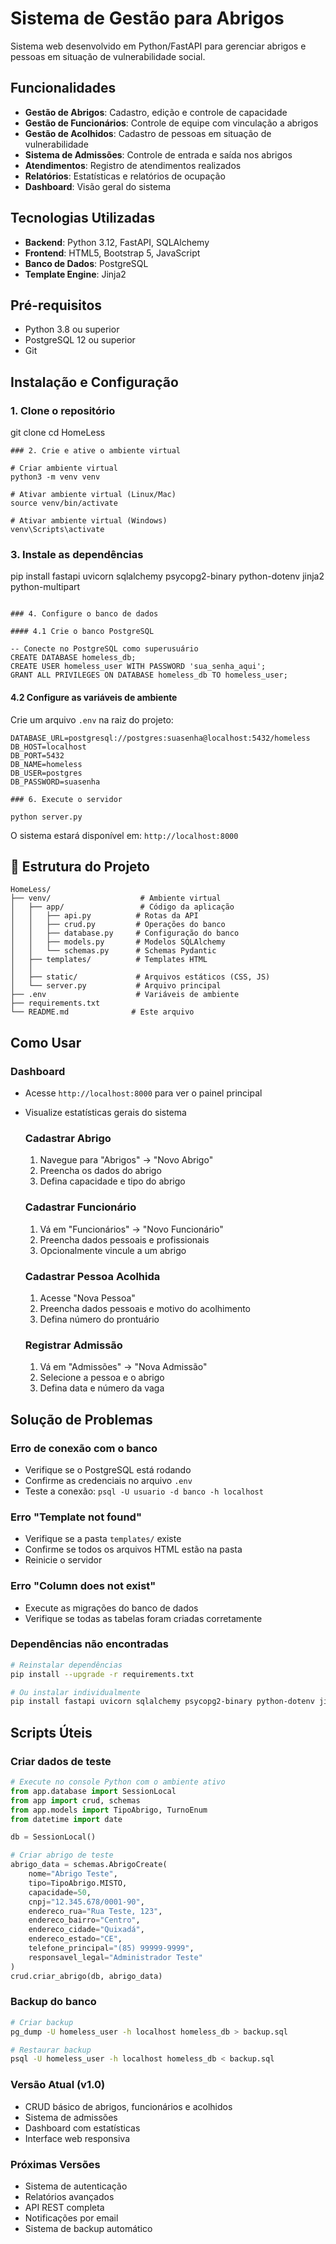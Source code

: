 #  Sistema de Gestão para Abrigos

Sistema web desenvolvido em Python/FastAPI para gerenciar abrigos e pessoas em situação de vulnerabilidade social.

## Funcionalidades

- **Gestão de Abrigos**: Cadastro, edição e controle de capacidade
- **Gestão de Funcionários**: Controle de equipe com vinculação a abrigos
- **Gestão de Acolhidos**: Cadastro de pessoas em situação de vulnerabilidade
- **Sistema de Admissões**: Controle de entrada e saída nos abrigos
- **Atendimentos**: Registro de atendimentos realizados
- **Relatórios**: Estatísticas e relatórios de ocupação
- **Dashboard**: Visão geral do sistema

## Tecnologias Utilizadas

- **Backend**: Python 3.12, FastAPI, SQLAlchemy
- **Frontend**: HTML5, Bootstrap 5, JavaScript
- **Banco de Dados**: PostgreSQL
- **Template Engine**: Jinja2

## Pré-requisitos

- Python 3.8 ou superior
- PostgreSQL 12 ou superior
- Git

## Instalação e Configuração

### 1. Clone o repositório

git clone <url-do-repositorio>
cd HomeLess
```
### 2. Crie e ative o ambiente virtual

# Criar ambiente virtual
python3 -m venv venv

# Ativar ambiente virtual (Linux/Mac)
source venv/bin/activate

# Ativar ambiente virtual (Windows)
venv\Scripts\activate
```

### 3. Instale as dependências

pip install fastapi uvicorn sqlalchemy psycopg2-binary python-dotenv jinja2 python-multipart
```

### 4. Configure o banco de dados

#### 4.1 Crie o banco PostgreSQL

-- Conecte no PostgreSQL como superusuário
CREATE DATABASE homeless_db;
CREATE USER homeless_user WITH PASSWORD 'sua_senha_aqui';
GRANT ALL PRIVILEGES ON DATABASE homeless_db TO homeless_user;
```

#### 4.2 Configure as variáveis de ambiente
Crie um arquivo `.env` na raiz do projeto:
```env
DATABASE_URL=postgresql://postgres:suasenha@localhost:5432/homeless
DB_HOST=localhost
DB_PORT=5432
DB_NAME=homeless
DB_USER=postgres
DB_PASSWORD=suasenha

### 6. Execute o servidor

python server.py
```

O sistema estará disponível em: `http://localhost:8000`

## 📁 Estrutura do Projeto

```
HomeLess/
├── venv/                    # Ambiente virtual
│   ├── app/                 # Código da aplicação
│   │   ├── api.py          # Rotas da API
│   │   ├── crud.py         # Operações do banco
│   │   ├── database.py     # Configuração do banco
│   │   ├── models.py       # Modelos SQLAlchemy
│   │   └── schemas.py      # Schemas Pydantic
│   ├── templates/          # Templates HTML
│   │   
│   ├── static/             # Arquivos estáticos (CSS, JS)
│   └── server.py           # Arquivo principal
├── .env                    # Variáveis de ambiente
├── requirements.txt              
└── README.md              # Este arquivo
```

## Como Usar

### Dashboard
- Acesse `http://localhost:8000` para ver o painel principal
- Visualize estatísticas gerais do sistema

  ### Cadastrar Abrigo
  1. Navegue para "Abrigos" → "Novo Abrigo"
  2. Preencha os dados do abrigo
  3. Defina capacidade e tipo do abrigo
  
  ### Cadastrar Funcionário
  1. Vá em "Funcionários" → "Novo Funcionário"
  2. Preencha dados pessoais e profissionais
  3. Opcionalmente vincule a um abrigo
  
  ### Cadastrar Pessoa Acolhida
  1. Acesse "Nova Pessoa"
  2. Preencha dados pessoais e motivo do acolhimento
  3. Defina número do prontuário
  
  ### Registrar Admissão
  1. Vá em "Admissões" → "Nova Admissão"
  2. Selecione a pessoa e o abrigo
  3. Defina data e número da vaga





## Solução de Problemas

### Erro de conexão com o banco
- Verifique se o PostgreSQL está rodando
- Confirme as credenciais no arquivo `.env`
- Teste a conexão: `psql -U usuario -d banco -h localhost`

### Erro "Template not found"
- Verifique se a pasta `templates/` existe
- Confirme se todos os arquivos HTML estão na pasta
- Reinicie o servidor

### Erro "Column does not exist"
- Execute as migrações do banco de dados
- Verifique se todas as tabelas foram criadas corretamente

### Dependências não encontradas
```bash
# Reinstalar dependências
pip install --upgrade -r requirements.txt

# Ou instalar individualmente
pip install fastapi uvicorn sqlalchemy psycopg2-binary python-dotenv jinja2 python-multipart
```

## Scripts Úteis

### Criar dados de teste
```python
# Execute no console Python com o ambiente ativo
from app.database import SessionLocal
from app import crud, schemas
from app.models import TipoAbrigo, TurnoEnum
from datetime import date

db = SessionLocal()

# Criar abrigo de teste
abrigo_data = schemas.AbrigoCreate(
    nome="Abrigo Teste",
    tipo=TipoAbrigo.MISTO,
    capacidade=50,
    cnpj="12.345.678/0001-90",
    endereco_rua="Rua Teste, 123",
    endereco_bairro="Centro",
    endereco_cidade="Quixadá",
    endereco_estado="CE",
    telefone_principal="(85) 99999-9999",
    responsavel_legal="Administrador Teste"
)
crud.criar_abrigo(db, abrigo_data)
```

### Backup do banco
```bash
# Criar backup
pg_dump -U homeless_user -h localhost homeless_db > backup.sql

# Restaurar backup
psql -U homeless_user -h localhost homeless_db < backup.sql
```


### Versão Atual (v1.0)
- CRUD básico de abrigos, funcionários e acolhidos
- Sistema de admissões
- Dashboard com estatísticas
- Interface web responsiva


### Próximas Versões
- Sistema de autenticação
- Relatórios avançados
- API REST completa
- Notificações por email
- Sistema de backup automático
